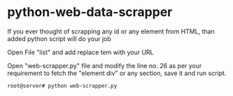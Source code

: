 # python-web-data-scrapper
If you ever thought of scrapping any id or any element from HTML, than added python script will do your job

Open File "list" and add replace tem with  your URL

Open "web-scrapper.py" file and modify the line no. 26 as per your requirement to fetch the "element div" or any section, save it and run script.

`root@server# python web-scrapper.py`
